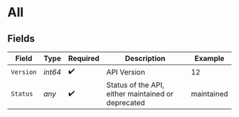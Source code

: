 # All


## Fields

| Field                                              | Type                                               | Required                                           | Description                                        | Example                                            |
| -------------------------------------------------- | -------------------------------------------------- | -------------------------------------------------- | -------------------------------------------------- | -------------------------------------------------- |
| `Version`                                          | *int64*                                            | :heavy_check_mark:                                 | API Version                                        | 12                                                 |
| `Status`                                           | *any*                                              | :heavy_check_mark:                                 | Status of the API, either maintained or deprecated | maintained                                         |